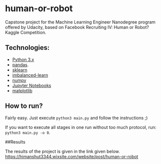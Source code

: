 # human-or-robot
Capstone project for the Machine Learning Engineer Nanodegree program offered by Udacity, based on Facebook Recruiting IV: Human or Robot? Kaggle Competition.


## Technologies:
  - [Python 3.x](https://www.python.org/downloads/)
  - [pandas](https://pandas.pydata.org/pandas-docs/stable/index.html).
  - [sklearn](http://scikit-learn.org/stable/index.html)
  - [imbalanced-learn](http://contrib.scikit-learn.org/imbalanced-learn/stable/index.html)
  - [numpy](http://www.numpy.org/)
  - [Jupyter Notebooks](http://jupyter.org/)
  - [matplotlib](https://matplotlib.org/)
  
## How to run?

Fairly easy. Just execute `python3 main.py` and follow the instructions ;)

If you want to execute all stages in one run without too much protocol, run: `python3 main.py -o 0`.

##Results

The results of the project is given in the link given below.
https://himanshut3344.wixsite.com/website/post/human-or-robot
